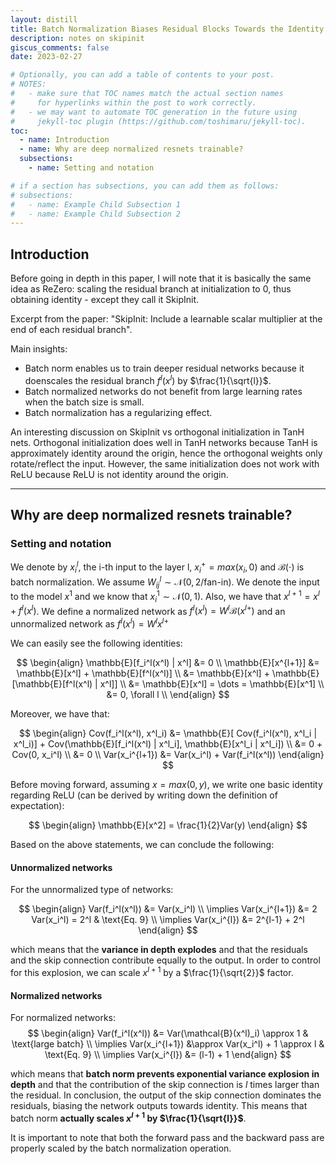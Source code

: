 ```yaml
---
layout: distill
title: Batch Normalization Biases Residual Blocks Towards the Identity Function in Deep Networks 
description: notes on skipinit
giscus_comments: false
date: 2023-02-27

# Optionally, you can add a table of contents to your post.
# NOTES:
#   - make sure that TOC names match the actual section names
#     for hyperlinks within the post to work correctly.
#   - we may want to automate TOC generation in the future using
#     jekyll-toc plugin (https://github.com/toshimaru/jekyll-toc).
toc:
  - name: Introduction
  - name: Why are deep normalized resnets trainable?
  subsections:
	- name: Setting and notation

# if a section has subsections, you can add them as follows:
# subsections:
#   - name: Example Child Subsection 1
#   - name: Example Child Subsection 2
---
```


## Introduction

Before going in depth in this paper, I will note that it is basically the same idea as ReZero: scaling the residual branch at initialization to 0, thus obtaining identity - except they call it SkipInit.

Excerpt from the paper:
"SkipInit: Include a learnable scalar multiplier at the end of each residual branch".

Main insights: 
- Batch norm enables us to train deeper residual networks because it doenscales the residual branch $f^l(x^l)$ by $\frac{1}{\sqrt{l}}$.
- Batch normalized networks do not benefit from large learning rates when the batch size is small.
- Batch normalization has a regularizing effect.

An interesting discussion on SkipInit vs orthogonal initialization in TanH nets. Orthogonal initialization does well in TanH networks because TanH is approximately identity around the origin, hence the orthogonal weights only rotate/reflect the input. However, the same initialization does not work with ReLU because ReLU is not identity around the origin.

---

## Why are deep normalized resnets trainable?

### Setting and notation

We denote by $x_i^l$, the i-th input to the layer l, $x_i^+ = max(x_i, 0)$ and $\mathcal{B}(\cdot)$ is batch normalization. We assume $W^l_{ij} \sim \mathcal{N}(0, 2/\text{fan-in})$. We denote the input to the model $x^1$ and we know that $x^1_i \sim \mathcal{N}(0, 1)$. Also, we have that $x^{l+1} = x^l + f^l(x^l)$. We define a normalized network as $f^l(x^l) = W^l \mathcal{B}(x^{l+})$ and an unnormalized network as $f^l(x^l) = W^l x^{l+}$

We can easily see the following identities: 

$$ 
\begin{align} 
	\mathbb{E}[f_i^l(x^l) | x^l] &= 0 \\
	\mathbb{E}[x^{l+1}] &= \mathbb{E}[x^l] + \mathbb{E}[f^l(x^l)] \\
	&= \mathbb{E}[x^l] + \mathbb{E} [\mathbb{E}[f^l(x^l) | x^l]] \\
	&= \mathbb{E}[x^l] = \dots = \mathbb{E}[x^1] \\
	&= 0,  \forall l \\
\end{align} 
$$ 

Moreover, we have that:

$$ 
\begin{align} 
	Cov(f_i^l(x^l), x^l_i) &= \mathbb{E}[ Cov(f_i^l(x^l), x^l_i | x^l_i)] + Cov(\mathbb{E}[f_i^l(x^l) | x^l_i], \mathbb{E}[x^l_i | x^l_i]) \\
	&= 0 + Cov(0, x_i^l) \\
	&= 0 \\
	Var(x_i^{l+1}) &= Var(x_i^l) + Var(f_i^l(x^l))
\end{align} 
$$ 

Before moving forward, assuming $x=max(0, y)$, we write one basic identity regarding ReLU (can be derived by writing down the definition of expectation):

$$ 
\begin{align} 
\mathbb{E}[x^2] = \frac{1}{2}Var(y)
\end{align} 
$$ 


Based on the above statements, we can conclude the following:

#### Unnormalized networks

For the unnormalized type of networks:

$$ 
\begin{align} 
	Var(f_i^l(x^l)) &= Var(x_i^l) \\
	\implies Var(x_i^{l+1}) &= 2 Var(x_i^l) = 2^l & \text{Eq. 9} \\
	\implies Var(x_i^{l}) &= 2^{l-1} + 2^l
\end{align} 
$$ 

which means that the **variance in depth explodes** and that the residuals and the skip connection contribute equally to the output. In order to control for this explosion, we can scale $x^{l+1}$ by a $\frac{1}{\sqrt{2}}$ factor.

#### Normalized networks

For normalized networks:
$$ 
\begin{align} 
	Var(f_i^l(x^l)) &= Var(\mathcal{B}(x^l)_i) \approx 1 & \text{large batch} \\
	\implies Var(x_i^{l+1}) &\approx Var(x_i^l) + 1 \approx l & \text{Eq. 9} \\
	\implies Var(x_i^{l}) &=  (l-1) + 1
\end{align} 
$$ 

which means that **batch norm prevents exponential variance explosion in depth** and that the contribution of the skip connection is $l$ times larger than the residual. In conclusion, the output of the skip connection dominates the residuals, biasing the network outputs towards identity. This means that batch norm **actually scales $x^{l+1}$ by $\frac{1}{\sqrt{l}}$**.

It is important to note that both the forward pass and the backward pass are properly scaled by the batch normalization operation.